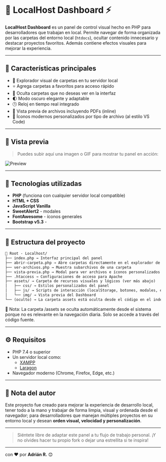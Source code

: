 # 📂 LocalHost Dashboard ⚡

**LocalHost Dashboard** es un panel de control visual hecho en PHP para desarrolladores que trabajan en local.
Permite navegar de forma organizada por las carpetas del entorno local (`htdocs`), ocultar contenido innecesario y destacar proyectos favoritos. Además contiene efectos visuales para mejorar la experiencia.

---

## 🚀 Características principales

- 📁 Explorador visual de carpetas en tu servidor local
- ⭐ Agrega carpetas a favoritos para acceso rápido
- 🙈 Oculta carpetas que no deseas ver en la interfaz
- 🌓 Modo oscuro elegante y adaptable
- 🕒 Reloj en tiempo real integrado
- 📑 Vista previa de archivos incluyendo PDFs (inline)
- 🧠 Íconos modernos personalizados por tipo de archivo (al estilo VS Code)

---

## 📸 Vista previa

> Puedes subir aquí una imagen o GIF para mostrar tu panel en acción:

![Preview](img/preview.gif)

---

## 🧰 Tecnologías utilizadas

- **PHP** (funciona con cualquier servidor local compatible)
- **HTML + CSS**
- **JavaScript Vanilla**
- **SweetAlert2** - modales
- **FontAwesome** - íconos generales
- **Bootstrap v5.3** -

---

## 📂 Estructura del proyecto

```markdown
📁 Root - Localhost/
├── index.php → Interfaz principal del panel
├── abrir-carpeta.php → Abre carpetas directamente en el explorador de Windows
├── ver-archivos.php → Muestra subarchivos de una carpeta
├── vista-previa.php → Modal para ver archivos e íconos personalizados
├── .htaccess → Configuraciones de acceso para Apache
├── assets/ → Carpeta de recursos visuales y lógicos (ver más abajo)
│   ├── css/ → Estilos personalizados del panel
│   ├── js/ → Scripts de interacción (localStorage, botones, modales, etc.)
│   └── img/ → Vista previa del Dashboard
└── (oculto) → La carpeta assets está oculta desde el código en el index.php para no saturar la interfaz visual
```

🧼 Nota: La carpeta /assets se oculta automáticamente desde el sistema porque no es relevante en la navegación diaria. Solo se accede a través del código fuente.

---

## ⚙️ Requisitos

- PHP 7.4 o superior
- Un servidor local como:
  - [XAMPP](https://www.apachefriends.org/)
  - [Laragon](https://laragon.org/)
- Navegador moderno (Chrome, Firefox, Edge, etc.)

---

## 🧠 Nota del autor

Este proyecto fue creado para mejorar la experiencia de desarrollo local, tener todo a la mano y trabajar de forma limpia, visual y ordenada desde el navegador; para desarrolladores que manejan múltiples proyectos en su entorno local y desean **orden visual, velocidad y personalización**.

---

> Siéntete libre de adaptar este panel a tu flujo de trabajo personal. ¡Y no olvides hacer tu propio fork o dejar una estrellita si te inspira!

---

con ❤️ por **Adrián R.** 😊
